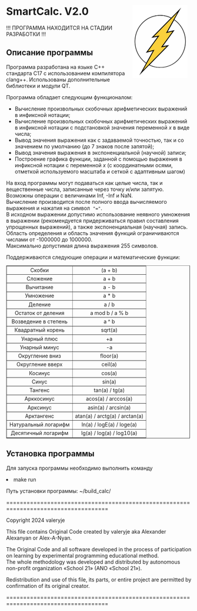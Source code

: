 <h1>SmartCalc. V2.0<img src="Technical/TheFlash.png" width="150" height="197" 
		alt="TheFlashIcon" align="right" 
		vspace="0" hspace="10"></h1>

!!! ПРОГРАММА НАХОДИТСЯ НА СТАДИИ РАЗРАБОТКИ !!!

<h2>Описание программы</h2>

<p>Программа разработана на языке С++ стандарта C17 с использованием компилятора clang++. Использованы дополнительные библиотеки и модули QT.</p>

<p>Программа обладает следующим функционалом:</p>
<ul>
	<li>Вычисление произвольных скобочных арифметических выражений в инфиксной нотации;</li>
	<li>Вычисление произвольных скобочных арифметических выражений в инфиксной нотации с подстановкой значения переменной <em>x</em> в виде числа;
	<li>Вывод значения выражения как с задаваемой точностью, так и со значением по умолчанию (до 7 знаков после запятой);</li>
	<li>Вывод значения выражения в экспоненциальной (научной) записи;</li>
	<li>Построение графика функции, заданной с помощью выражения в инфиксной нотации с переменной <em>x</em> (с координатными осями, отметкой используемого масштаба и сеткой с адаптивным шагом)</li>
</ul>

На вход программы могут подаваться как целые числа, так и вещественные числа, записанные через точку и/или запятую. Возможны операции c величинами Inf, -Inf и NaN.<br>
Вычисление производится после полного ввода вычисляемого выражения и нажатия на символ&nbsp; <code>&quot;=&quot;</code>.<br>
В исходном выражении допустимо использование неявного умножения в выражении (рекомендуется придерживаться правил составления упрощенных выражений), а также экспоненциальная (научная) запись.<br>
Область определения и область значения функций ограничиваются числами от -1000000 до 1000000.<br>
Максимально допустимая длина выражения 255 символов.</p>


<p>Поддерживаются следующие операции и математичеcкие функции:</p>

<table align="center" border="1" cellpadding="1" cellspacing="1" style="width:500px">
	<tbody>
		<tr>
			<td style="text-align:center">Скобки</td>
			<td style="text-align:center">(a + b)</td>
		</tr>
		<tr>
			<td style="text-align:center">Сложение</td>
			<td style="text-align:center">a + b</td>
		</tr>
		<tr>
			<td style="text-align:center">Вычитание</td>
			<td style="text-align:center">a - b</td>
		</tr>
		<tr>
			<td style="text-align:center">Умножение</td>
			<td style="text-align:center">a * b</td>
		</tr>
		<tr>
			<td style="text-align:center">Деление</td>
			<td style="text-align:center">a / b</td>
		</tr>
		<tr>
			<td style="text-align:center">Остаток от деления</td>
			<td style="text-align:center">a mod b / a % b</td>
		</tr>
		<tr>
			<td style="text-align:center">Возведение в степень</td>
			<td style="text-align:center">a ^ b</td>
		</tr>
		<tr>
			<td style="text-align:center">Квадратный корень</td>
			<td style="text-align:center">sqrt(a)</td>
		</tr>
		<tr>
			<td style="text-align:center">Унарный плюс</td>
			<td style="text-align:center">+a</td>
		</tr>
		<tr>
			<td style="text-align:center">Унарный минус</td>
			<td style="text-align:center">-a</td>
		</tr>
		<tr>
			<td style="text-align:center">Округление вниз</td>
			<td style="text-align:center">floor(a)</td>
		</tr>
		<tr>
			<td style="text-align:center">Округление вверх</td>
			<td style="text-align:center">ceil(a)</td>
		</tr>
		<tr>
			<td style="text-align:center">Косинус</td>
			<td style="text-align:center">cos(a)</td>
		</tr>
		<tr>
			<td style="text-align:center">Синус</td>
			<td style="text-align:center">sin(a)</td>
		</tr>
		<tr>
			<td style="text-align:center">Тангенс</td>
			<td style="text-align:center">tan(a) / tg(a)</td>
		</tr>
		<tr>
			<td style="text-align:center">Арккосинус</td>
			<td style="text-align:center">acos(a) / arccos(a)</td>
		</tr>
		<tr>
			<td style="text-align:center">Арксинус</td>
			<td style="text-align:center">asin(a) / arcsin(a)</td>
		</tr>
		<tr>
			<td style="text-align:center">Арктангенс</td>
			<td style="text-align:center">atan(a) / arctg(a) / arctan(a)</td>
		</tr>
		<tr>
			<td style="text-align:center">Натуральный логарифм</td>
			<td style="text-align:center">ln(a) / logE(a) / loge(a)</td>
		</tr>
		<tr>
			<td style="text-align:center">Десятичный логарифм</td>
			<td style="text-align:center">lg(a) / log(a) / log10(a)</td>
		</tr>
	</tbody>
</table>

<h2>Установка программы</h2>

<p>Для запуска программы необходимо выполнить команду</p>

</ul>
	<li>make run</li>
</ul>

<p>Путь установки программы: ~/build_calc/</p>

====================================================================================

<p>Copyright 2024 valeryje</p>

<p>This file contains Original Code created by valeryje aka Alexander Alexanyan or Alex-A-Nyan.</p>

<p>The Original Code and all software developed in the process of
participation on learning by experimental programming educational method.<br>
The whole methodology was developed and distributed by
autonomous non-profit organization «School 21» (ANO «School 21»).</p>

<p>Redistribution and use of this file, its parts, or entire project
are permitted by confirmation of its original creator.</p>


====================================================================================
